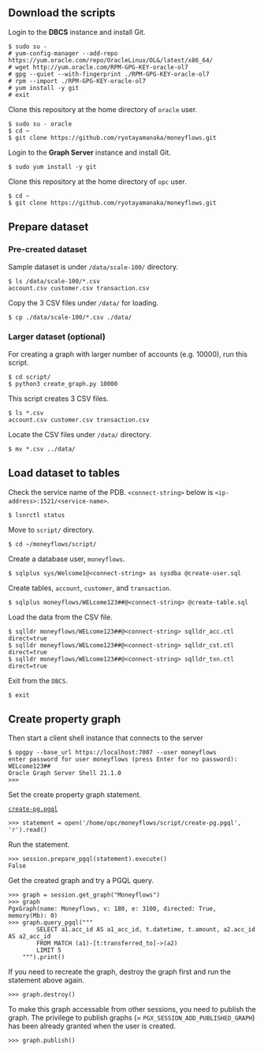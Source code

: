 ## Download the scripts

Login to the **DBCS** instance and install Git.

    $ sudo su -
    # yum-config-manager --add-repo https://yum.oracle.com/repo/OracleLinux/OL&/latest/x86_64/
    # wget http://yum.oracle.com/RPM-GPG-KEY-oracle-ol7
    # gpg --quiet --with-fingerprint ./RPM-GPG-KEY-oracle-ol7
    # rpm --import ./RPM-GPG-KEY-oracle-ol7
    # yum install -y git
    # exit

Clone this repository at the home directory of `oracle` user.

    $ sudo su - oracle
    $ cd ~
    $ git clone https://github.com/ryotayamanaka/moneyflows.git

Login to the **Graph Server** instance and install Git.

    $ sudo yum install -y git

Clone this repository at the home directory of `opc` user.

    $ cd ~
    $ git clone https://github.com/ryotayamanaka/moneyflows.git

## Prepare dataset

### Pre-created dataset

Sample dataset is under `/data/scale-100/` directory.

    $ ls /data/scale-100/*.csv
    account.csv customer.csv transaction.csv

Copy the 3 CSV files under `/data/` for loading.

    $ cp ./data/scale-100/*.csv ./data/

### Larger dataset (optional)

For creating a graph with larger number of accounts (e.g. 10000), run this script.

    $ cd script/
    $ python3 create_graph.py 10000

This script creates 3 CSV files.

    $ ls *.csv
    account.csv customer.csv transaction.csv

Locate the CSV files under `/data/` directory.

    $ mv *.csv ../data/

## Load dataset to tables

Check the service name of the PDB. `<connect-string>` below is `<ip-address>:1521/<service-name>`.

    $ lsnrctl status

Move to `script/` directory.

    $ cd ~/moneyflows/script/

Create a database user, `moneyflows`.

    $ sqlplus sys/Welcome1@<connect-string> as sysdba @create-user.sql

Create tables, `account`, `customer`, and `transaction`.

    $ sqlplus moneyflows/WELcome123##@<connect-string> @create-table.sql

Load the data from the CSV file.

    $ sqlldr moneyflows/WELcome123##@<connect-string> sqlldr_acc.ctl direct=true
    $ sqlldr moneyflows/WELcome123##@<connect-string> sqlldr_cst.ctl direct=true
    $ sqlldr moneyflows/WELcome123##@<connect-string> sqlldr_txn.ctl direct=true

Exit from the `DBCS`.

    $ exit

## Create property graph

Then start a client shell instance that connects to the server

    $ opgpy --base_url https://localhost:7007 --user moneyflows
    enter password for user moneyflows (press Enter for no password): WELcome123##
    Oracle Graph Server Shell 21.1.0
    >>>

Set the create property graph statement.

[`create-pg.pgql`](../script/create-pg.pgql)

    >>> statement = open('/home/opc/moneyflows/script/create-pg.pgql', 'r').read()

Run the statement.

    >>> session.prepare_pgql(statement).execute()
    False

Get the created graph and try a PGQL query.

    >>> graph = session.get_graph("Moneyflows")
    >>> graph
    PgxGraph(name: Moneyflows, v: 180, e: 3100, directed: True, memory(Mb): 0)
    >>> graph.query_pgql("""
            SELECT a1.acc_id AS a1_acc_id, t.datetime, t.amount, a2.acc_id AS a2_acc_id
            FROM MATCH (a1)-[t:transferred_to]->(a2)
            LIMIT 5
        """).print()

If you need to recreate the graph, destroy the graph first and run the statement above again.

    >>> graph.destroy()

To make this graph accessable from other sessions, you need to publish the graph. The privilege to publish graphs (= `PGX_SESSION_ADD_PUBLISHED_GRAPH`) has been already granted when the user is created.

    >>> graph.publish()
